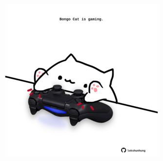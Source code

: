 <!-- built at 06/06/2023, 22:00:52 UTC -->
<p align="center">
  <img width="500" height="500" src="./ReadmeImage.svg">
</p>
